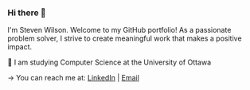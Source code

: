 ### Hi there 👋

<!-- ![Visitors](https://api.visitorbadge.io/api/visitors?path=https%3A%2F%2Fgithub.com%2Fsteven-n-wilson&labelColor=%23d9e3f0&countColor=%2337d67a)
 -->
I'm Steven Wilson. Welcome to my GitHub portfolio! As a passionate problem solver, I strive to create meaningful work that makes a positive impact.


:hammer: I am studying Computer Science at the University of Ottawa<br>

→ You can reach me at: [LinkedIn](https://www.linkedin.com/in/stevenwilsongt/) | [Email](mailto:stevenwilsonnunez@gmail.com)

